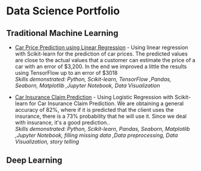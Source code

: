 # Data Science Portfolio

## Traditional Machine Learning 

* [Car Price Prediction using Linear Regression](https://github.com/danielnavarro2911/datascience-portfolio/blob/main/car-price-prediction-linear-regression.ipynb) - Using linear regression with Scikit-learn for the prediction of car prices. The predicted values are close to the actual values that a customer can estimate the price of a car with an error of $3,200.
In the end we improved a little the results using TensorFlow up to an error of $3018
\
*Skills demonstrated: Python, Scikit-learn, TensorFlow ,Pandas, Seaborn, Matplotlib ,Jupyter Notebook, Data Visualization*

* [Car Insurance Claim Prediction](https://github.com/danielnavarro2911/datascience-portfolio/blob/main/customer-car-insurance-version3.ipynb) - Using Logistic Regression with Scikit-learn for Car Insurance Claim Prediction. We are obtaining a general accuracy of 82%, where if it is predicted that the client uses the insurance, there is a 73% probability that he will use it. Since we deal with insurance, it's a good prediction..
\
*Skills demonstrated: Python, Scikit-learn, Pandas, Seaborn, Matplotlib ,Jupyter Notebook, filling missing data ,Data preprocessing, Data Visualization, story telling*


## Deep Learning 
